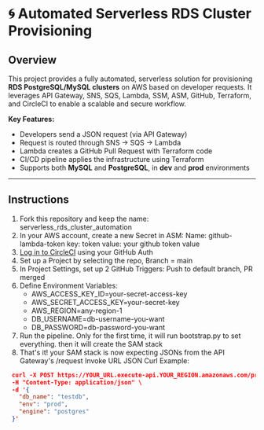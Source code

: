 # 🌀 Automated Serverless RDS Cluster Provisioning

##  Overview

This project provides a fully automated, serverless solution for provisioning **RDS PostgreSQL/MySQL clusters** on AWS based on developer requests. It leverages API Gateway, SNS, SQS, Lambda, SSM, ASM, GitHub, Terraform, and CircleCI to enable a scalable and secure workflow.

**Key Features:**
- Developers send a JSON request (via API Gateway)
- Request is routed through SNS → SQS → Lambda
- Lambda creates a GitHub Pull Request with Terraform code
- CI/CD pipeline applies the infrastructure using Terraform
- Supports both **MySQL** and **PostgreSQL**, in **dev** and **prod** environments

---

##  Instructions

1. Fork this repository and keep the name: serverless_rds_cluster_automation
2. In your AWS account, create a new Secret in ASM:
    Name: github-lambda-token
    key: token
    value: your github token value
2. [Log in to CircleCI](https://circleci.com/vcs-authorize) using your GitHub Auth
3. Set up a Project by selecting the repo, Branch = main
4. In Project Settings, set up 2 GitHub Triggers: Push to default branch, PR merged
4. Define Environment Variables:
   - AWS_ACCESS_KEY_ID=your-secret-access-key
   - AWS_SECRET_ACCESS_KEY=your-secret-key
   - AWS_REGION=any-region-1
   - DB_USERNAME=db-username-you-want
   - DB_PASSWORD=db-password-you-want
5. Run the pipeline. Only for the first time, it will run bootstrap.py to set everything. then it will create the SAM stack
6. That's it! your SAM stack is now expecting JSONs from the API Gateway's /request Invoke URL
    JSON Curl Example:
 ```json
  curl -X POST https://YOUR_URL.execute-api.YOUR_REGION.amazonaws.com/provision/request \
  -H "Content-Type: application/json" \
  -d '{
    "db_name": "testdb",
    "env": "prod",
    "engine": "postgres"
  }'
